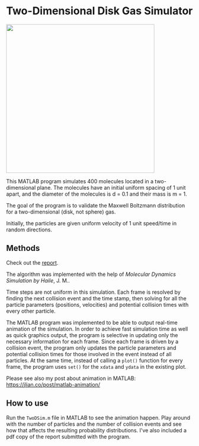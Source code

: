 # Two-Dimensional Disk Gas Simulator

<img src="http://i.imgur.com/Fh2e5vB.png" width="400">

This MATLAB program simulates 400 molecules located in a two-dimensional plane. The molecules have an initial uniform spacing of 1 unit apart, and the diameter of the molecules is d = 0.1 and their mass is m = 1. 

The goal of the program is to validate the Maxwell Boltzmann distribution for a two-dimensional (disk, not sphere) gas.

Initially, the particles are given uniform velocity of 1 unit speed/time in random directions.

## Methods 

Check out the [report](https://github.com/jlian/2d-gas-simulator/blob/master/report.pdf).

The algorithm was implemented with the help of *Molecular Dynamics Simulation by Haile*, J. M..

Time steps are not uniform in this simulation. Each frame is resolved by finding the next collision event and the time stamp, then solving for all the particle parameters (positions, velocities) and potential collision times with every other particle.

The MATLAB program was implemented to be able to output real-time animation of the simulation. In order to achieve fast simulation time as well as quick graphics output, the program is selective in updating only the necessary information for each frame. Since each frame is driven by a collision event, the program only updates the particle parameters and potential collision times for those involved in the event instead of all particles. At the same time, instead of calling a `plot()` function for every frame, the program uses `set()` for the `xdata` and `ydata` in the existing plot.

Please see also my post about animation in MATLAB: https://jlian.co/post/matlab-animation/

## How to use

Run the `TwoDSim.m` file in MATLAB to see the animation happen. Play around with the number of particles and the number of collision events and see how that affects the resulting probability distributions. I've also included a pdf copy of the report submitted with the program.
